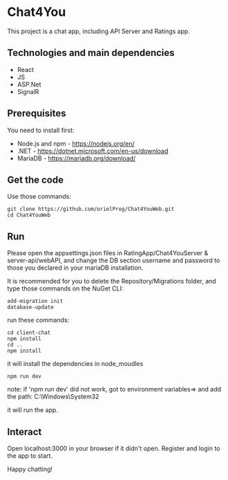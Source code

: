 ﻿# Chat4You

This project is a chat app, including API Server and Ratings app.

## Technologies and main dependencies

- React
- JS
- ASP.Net
- SignalR

## Prerequisites

You need to install first:

- Node.js and npm - https://nodejs.org/en/
- .NET - https://dotnet.microsoft.com/en-us/download
- MariaDB - https://mariadb.org/download/

## Get the code

Use those commands:

```
git clone https://github.com/orielProg/Chat4YouWeb.git
cd Chat4YouWeb
```

## Run

Please open the appsettings.json files in RatingApp/Chat4YouServer & server-api/webAPI, and change the DB section username and password to those you declared in your mariaDB installation.

It is recommended for you to delete the Repository/Migrations folder, and type those commands on the NuGet CLI:

```
add-migration init
database-update
```

run these commands:

```
cd client-chat
npm install
cd ..
npm install
```

it will install the dependencies in node_moudles

```
npm run dev
```
note: if 'npm run dev' did not work, got to environment variables=> and add the path: C:\Windows\System32

it will run the app.

## Interact

Open localhost:3000 in your browser if it didn't open.
Register and login to the app to start.

Happy chatting!
